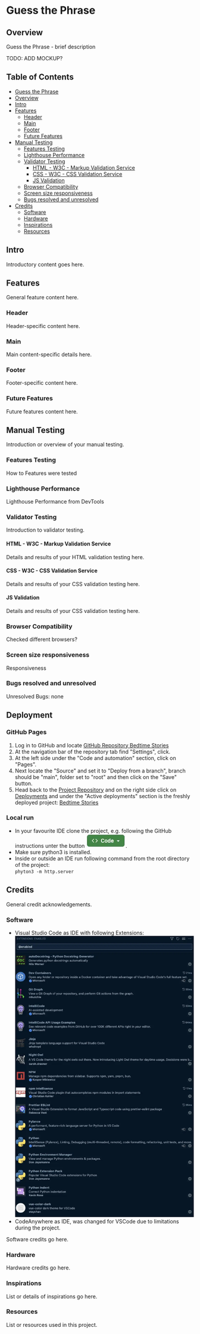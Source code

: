 # Guess the Phrase
## Overview

Guess the Phrase - brief description

TODO: ADD MOCKUP?

## Table of Contents

- [Guess the Phrase](#guess-the-phrase)
- [Overview](#overview)
- [Intro](#intro)
- [Features](#features)
  - [Header](#header)
  - [Main](#main)
  - [Footer](#footer)
  - [Future Features](#future-features)
- [Manual Testing](#manual-testing)
  - [Features Testing](#features-testing)
  - [Lighthouse Performance](#lighthouse-performance)
  - [Validator Testing](#validator-testing)
    - [HTML - W3C - Markup Validation Service](#html---w3c---markup-validation-service)
    - [CSS - W3C - CSS Validation Service](#css---w3c---css-validation-service)
    - [JS Validation](#js-validation)
  - [Browser Compatibility](#browser-compatibility)
  - [Screen size responsiveness](#screen-size-responsiveness)
  - [Bugs resolved and unresolved](#bugs-resolved-and-unresolved)
- [Credits](#credits)
  - [Software](#software)
  - [Hardware](#hardware)
  - [Inspirations](#inspirations)
  - [Resources](#resources)

## Intro

Introductory content goes here.

## Features

General feature content here.

### Header

Header-specific content here.

### Main

Main content-specific details here.

### Footer

Footer-specific content here.

### Future Features

Future features content here.

## Manual Testing

Introduction or overview of your manual testing.

### Features Testing

How to Features were tested

### Lighthouse Performance

Lighthouse Performance from DevTools

### Validator Testing

Introduction to validator testing.

#### HTML - W3C - Markup Validation Service

Details and results of your HTML validation testing here.

#### CSS - W3C - CSS Validation Service

Details and results of your CSS validation testing here.

#### JS Validation

Details and results of your CSS validation testing here.

### Browser Compatibility

Checked different browsers?

### Screen size responsiveness

Responsiveness

### Bugs resolved and unresolved

Unresolved Bugs: none

## Deployment

### **GitHub Pages**

1. Log in to GitHub and locate [GitHub Repository Bedtime Stories](https://github.com/DaSHdotHub/Guess-the-phrase)
2. At the navigation bar of the repository tab find "Settings", click.
3. At the left side under the "Code and automation" section, click on "Pages".
4. Next locate the "Source" and set it to "Deploy from a branch", branch should be "main", folder set to "root" and then click on the "Save" button.
5. Head back to the [Project Repository](https://github.com/DaSHdotHub/Guess-the-phrase) and on the right side click on [Deployments](https://github.com/DaSHdotHub/Guess-the-phrase/deployments) and under the "Active deployments" section is the freshly deployed project: [Bedtime Stories](https://dashdothub.github.io/Guess-the-phrase/)

### **Local run**

- In your favourite IDE clone the project, e.g. following the GitHub instructions unter the button ![Code Button](assets/media/doc/GitHubCode.webp).
- Make sure python3 is installed.<br>
- Inside or outside an IDE run following command from the root directory of the project:<br>
  <code>phyton3 -m http.server</code>

## Credits

General credit acknowledgements.

### Software

- Visual Studio Code as IDE with following Extensions:
![VisualCode Extensions](assets/media/doc/VisualCodeExtensions.webp)
- CodeAnywhere as IDE, was changed for VSCode due to limitations during the project.

Software credits go here.

### Hardware

Hardware credits go here.

### Inspirations

List or details of inspirations go here.

### Resources

List or resources used in this project.
